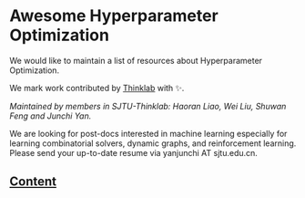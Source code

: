 # Awesome Hyperparameter Optimization
We would like to maintain a list of resources about Hyperparameter Optimization. 

We mark work contributed by [Thinklab](http://thinklab.sjtu.edu.cn) with ✨.

*Maintained by members in SJTU-Thinklab: Haoran Liao, Wei Liu, Shuwan Feng and Junchi Yan.*

We are looking for post-docs interested in machine learning especially for learning combinatorial solvers, dynamic graphs, and reinforcement learning. Please send your up-to-date resume via yanjunchi AT sjtu.edu.cn.

## [Content](#content)

<!-- <tr><td><a href="#survey-papers">1. Survey</a></td></tr>  -->
<table>

